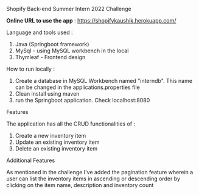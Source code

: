 Shopify Back-end Summer Intern 2022 Challenge 

<b>Online URL to use the app</b> : https://shopifykaushik.herokuapp.com/

Language and tools used :

1. Java (Springboot framework)
2. MySql - using MySQL workbench in the local
3. Thymleaf - Frontend design

How to run locally :

1. Create a database in MySQL Workbench named "interndb". This name can be changed in the applications.properties file
2. Clean install using maven
3. run the Springboot application. Check localhost:8080

Features

The application has all the CRUD functionalities of : 
1. Create a new inventory item
2. Update an existing inventory item
3. Delete an existing inventory item

Additional Features 

As mentioned in the challenge I've added the pagination feature wherein a user can list the inventory items in ascending or descending order by clicking on the item name, description and inventory count
